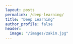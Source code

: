 ```yaml
---
layout: posts
permalink: /deep-learning/
title: "Deep Learning"
author_profile: false
header:
  image: "/images/zakim.jpg"
---
```




